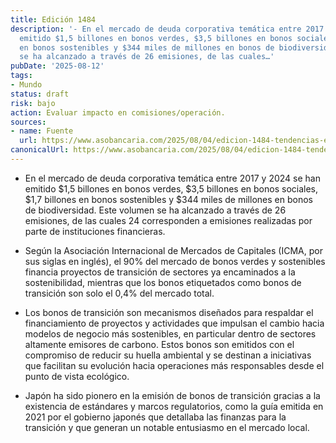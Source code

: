 ```yaml
---
title: Edición 1484
description: '- En el mercado de deuda corporativa temática entre 2017 y 2024 se han
  emitido $1,5 billones en bonos verdes, $3,5 billones en bonos sociales, $1,7 billones
  en bonos sostenibles y $344 miles de millones en bonos de biodiversidad. Este volumen
  se ha alcanzado a través de 26 emisiones, de las cuales…'
pubDate: '2025-08-12'
tags:
- Mundo
status: draft
risk: bajo
action: Evaluar impacto en comisiones/operación.
sources:
- name: Fuente
  url: https://www.asobancaria.com/2025/08/04/edicion-1484-tendencias-en-bonos-tematicos/
canonicalUrl: https://www.asobancaria.com/2025/08/04/edicion-1484-tendencias-en-bonos-tematicos/
---
```

- En el mercado de deuda corporativa temática entre 2017 y 2024 se han emitido $1,5 billones en bonos verdes, $3,5 billones en bonos sociales, $1,7 billones en bonos sostenibles y $344 miles de millones en bonos de biodiversidad. Este volumen se ha alcanzado a través de 26 emisiones, de las cuales 24 corresponden a emisiones realizadas por parte de instituciones financieras.

- Según la Asociación Internacional de Mercados de Capitales (ICMA, por sus siglas en inglés), el 90% del mercado de bonos verdes y sostenibles financia proyectos de transición de sectores ya encaminados a la sostenibilidad, mientras que los bonos etiquetados como bonos de transición son solo el 0,4% del mercado total.

- Los bonos de transición son mecanismos diseñados para respaldar el financiamiento de proyectos y actividades que impulsan el cambio hacia modelos de negocio más sostenibles, en particular dentro de sectores altamente emisores de carbono. Estos bonos son emitidos con el compromiso de reducir su huella ambiental y se destinan a iniciativas que facilitan su evolución hacia operaciones más responsables desde el punto de vista ecológico.

- Japón ha sido pionero en la emisión de bonos de transición gracias a la existencia de estándares y marcos regulatorios, como la guía emitida en 2021 por el gobierno japonés que detallaba las finanzas para la transición y que generan un notable entusiasmo en el mercado local.
